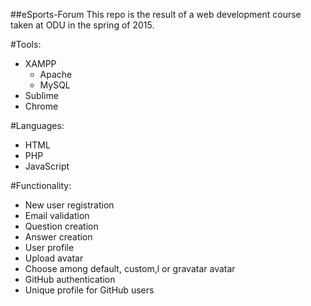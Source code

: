 ##eSports-Forum
This repo is the result of a web development course taken at ODU in the spring of 2015. 

#Tools:
* XAMPP
  * Apache
  * MySQL
* Sublime
* Chrome
  
#Languages:
* HTML
* PHP
* JavaScript

#Functionality:
* New user registration
* Email validation
* Question creation
* Answer creation
* User profile
* Upload avatar
* Choose among default, custom,l or gravatar avatar
* GitHub authentication
* Unique profile for GitHub users
  
